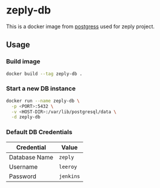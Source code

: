 # zeply-db

This is a docker image from [postgress](https://hub.docker.com/_/postgres) used for zeply project.

## Usage

### Build image

```bash
docker build --tag zeply-db .
```

### Start a new DB instance

```bash
docker run --name zeply-db \
  -p <PORT>:5432 \
  -v <HOST-DIR>:/var/lib/postgresql/data \
  -d zeply-db
```

### Default DB Credentials

| Credential    | Value     |
| ------------- | --------- |
| Database Name | `zeply`   |
| Username      | `leeroy`  |
| Password      | `jenkins` |
